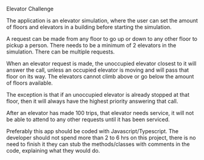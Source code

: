 Elevator Challenge

 

The application is an elevator simulation, where the user can set the amount of floors and elevators in a building before starting the simulation.

 

A request can be made from any floor to go up or down to any other floor to pickup a person. There needs to be a minimum of 2 elevators in the simulation. There can be multiple requests.

 

When an elevator request is made, the unoccupied elevator closest to it will answer the call, unless an occupied elevator is moving and will pass that floor on its way.  The elevators cannot climb above or go below the amount of floors available.

 

The exception is that if an unoccupied elevator is already stopped at that floor, then it will always have the highest priority answering that call.

 

After an elevator has made 100 trips, that elevator needs service, it will not be able to attend to any other requests until it has been serviced.

 

Preferably this app should be coded with Javascript/Typescript. The developer should not spend more than 2 to 6 hrs on this project, there is no need to finish it they can stub the methods/classes with comments in the code, explaining what they would do. 
